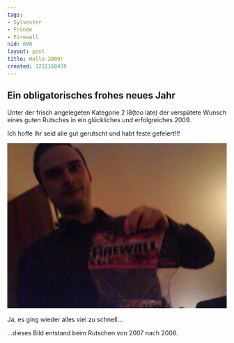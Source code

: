 ```yaml
---
tags:
- Sylvester
- Fründe
- Firewall
nid: 696
layout: post
title: Hallo 2009!
created: 1231160439
---
```

<h2>Ein obligatorisches frohes neues Jahr</h2>
<p>Unter der frisch angelegeten Kategorie 2 l8(too late) der versp&auml;tete Wunsch eines guten Rutsches in ein gl&uuml;ckliches und erfolgreiches 2009.</p>
<p>Ich hoffe Ihr seid alle gut gerutscht und habt feste gefeiert!!!</p>
<p><img src="/assets/imgs/dsc00126.jpg" alt="Firewall - Hightech gegen Hacker" title="Firewall - Hightech gegen Hacker" /></p>
<!--break-->
<p>Ja, es ging wieder alles viel zu schnell...</p>
<p>...dieses Bild entstand beim Rutschen von 2007 nach 2008.</p>
